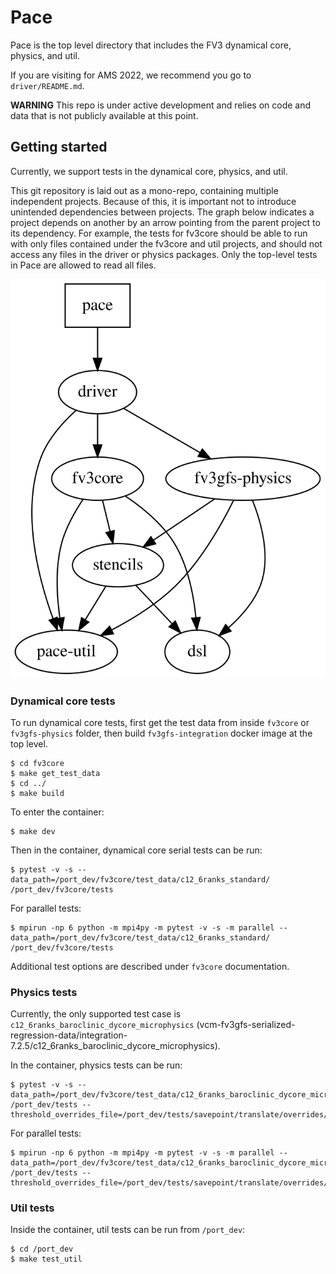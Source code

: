 # Pace

Pace is the top level directory that includes the FV3 dynamical core, physics, and util.

If you are visiting for AMS 2022, we recommend you go to `driver/README.md`.

**WARNING** This repo is under active development and relies on code and data that is not publicly available at this point.

## Getting started

Currently, we support tests in the dynamical core, physics, and util.

This git repository is laid out as a mono-repo, containing multiple independent projects. Because of this, it is important not to introduce unintended dependencies between projects. The graph below indicates a project depends on another by an arrow pointing from the parent project to its dependency. For example, the tests for fv3core should be able to run with only files contained under the fv3core and util projects, and should not access any files in the driver or physics packages. Only the top-level tests in Pace are allowed to read all files.

![Graph of interdependencies of Pace modules, generated from dependences.dot](./dependencies.svg)

### Dynamical core tests

To run dynamical core tests, first get the test data from inside `fv3core` or `fv3gfs-physics` folder, then build `fv3gfs-integration` docker image at the top level.

```shell
$ cd fv3core
$ make get_test_data
$ cd ../
$ make build
```

To enter the container:
```shell
$ make dev
```

Then in the container, dynamical core serial tests can be run:

```shell
$ pytest -v -s --data_path=/port_dev/fv3core/test_data/c12_6ranks_standard/ /port_dev/fv3core/tests
```

For parallel tests:

```shell
$ mpirun -np 6 python -m mpi4py -m pytest -v -s -m parallel --data_path=/port_dev/fv3core/test_data/c12_6ranks_standard/ /port_dev/fv3core/tests
```

Additional test options are described under `fv3core` documentation.

### Physics tests

Currently, the only supported test case is `c12_6ranks_baroclinic_dycore_microphysics` (vcm-fv3gfs-serialized-regression-data/integration-7.2.5/c12_6ranks_baroclinic_dycore_microphysics).

In the container, physics tests can be run:

```shell
$ pytest -v -s --data_path=/port_dev/fv3core/test_data/c12_6ranks_baroclinic_dycore_microphysics/ /port_dev/tests --threshold_overrides_file=/port_dev/tests/savepoint/translate/overrides/baroclinic.yaml
```

For parallel tests:

```shell
$ mpirun -np 6 python -m mpi4py -m pytest -v -s -m parallel --data_path=/port_dev/fv3core/test_data/c12_6ranks_baroclinic_dycore_microphysics/ /port_dev/tests --threshold_overrides_file=/port_dev/tests/savepoint/translate/overrides/baroclinic.yaml
```


### Util tests

Inside the container, util tests can be run from `/port_dev`:
```shell
$ cd /port_dev
$ make test_util
```

